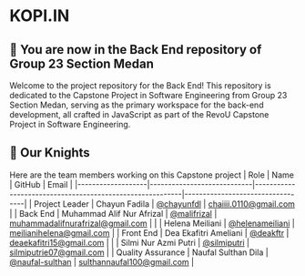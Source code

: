 # KOPI.IN
## 🔧 You are now in the Back End repository of Group 23 Section Medan
Welcome to the project repository for the Back End! This repository is dedicated to the Capstone Project in Software Engineering from Group 23 Section Medan, serving as the primary workspace for the back-end development, all crafted in JavaScript as part of the RevoU Capstone Project in Software Engineering.

## 💪 Our Knights
Here are the team members working on this Capstone project
| Role              | Name                       | GitHub                                                   | Email                            | 
|-------------------|----------------------------|----------------------------------------------------------|----------------------------------|
| Project Leader    | Chayun Fadila              | [@chayunfdl](https://github.com/chayunfdl)               | chaiiii.0110@gmail.com           | 
| Back End          | Muhammad Alif Nur Afrizal  | [@malifrizal](https://github.com/malifrizal)             | muhammadalifnurafrizal@gmail.com |
|                   | Helena Meiliani            | [@helenameiliani](https://github.com/helenameiliani)     | meilianihelena@gmail.com         |
| Front End         | Dea Ekafitri Ameliani      | [@deakftr](https://github.com/deakftr)                   | deaekafitri15@gmail.com          |
|                   | Silmi Nur Azmi Putri       | [@silmiputri](https://github.com/silmiputri)             | silmiputrie07@gmail.com          |
| Quality Assurance | Naufal Sulthan Dila        | [@naufal-sulthan](https://github.com/naufal-sulthan)     | sulthannaufal100@gmail.com       |
